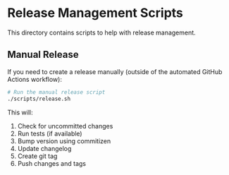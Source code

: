 # Release Management Scripts

This directory contains scripts to help with release management.

## Manual Release

If you need to create a release manually (outside of the automated GitHub Actions workflow):

```bash
# Run the manual release script
./scripts/release.sh
```

This will:

1. Check for uncommitted changes
2. Run tests (if available)
3. Bump version using commitizen
4. Update changelog
5. Create git tag
6. Push changes and tags
